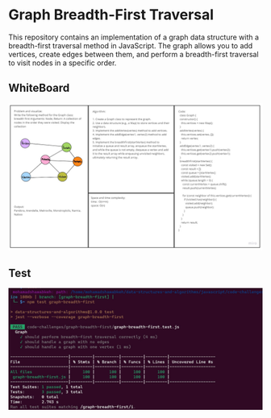 # Graph Breadth-First Traversal

This repository contains an implementation of a graph data structure with a breadth-first traversal method in JavaScript. The graph allows you to add vertices, create edges between them, and perform a breadth-first traversal to visit nodes in a specific order.

## WhiteBoard

![whiteboard](./Untitled%20(5).jpg)

## Test

![test](./codeTest36.jpg)

